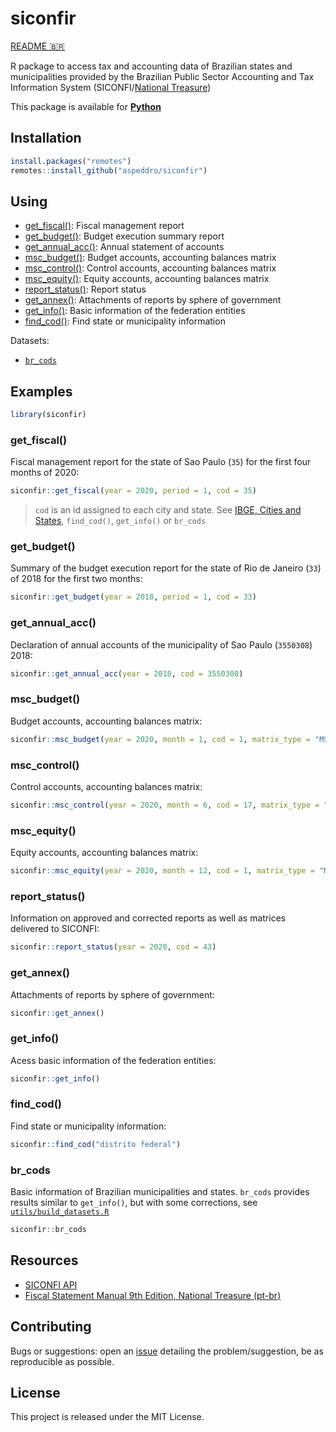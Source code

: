 # siconfir

[README 🇧🇷](README_pt-br.md)

R package to access tax and accounting data of Brazilian states and municipalities provided by the Brazilian Public Sector Accounting and Tax Information System (SICONFI/[National Treasure](https://www.gov.br/tesouronacional/en?set_language=en))

This package is available for [**Python**](https://github.com/aspeddro/siconfipy)

## Installation

```r
install.packages("remotes")
remotes::install_github("aspeddro/siconfir")
```

## Using

- [get_fiscal()](#get_fiscal): Fiscal management report
- [get_budget()](#get_budget): Budget execution summary report
- [get_annual_acc()](#get_annual_acc): Annual statement of accounts
- [msc_budget()](#msc_budget): Budget accounts, accounting balances matrix
- [msc_control()](#msc_control): Control accounts, accounting balances matrix
- [msc_equity()](#msc_equity): Equity accounts, accounting balances matrix
- [report_status()](#report_status): Report status
- [get_annex()](#get_annex): Attachments of reports by sphere of government
- [get_info()](#get_info): Basic information of the federation entities
- [find_cod()](#find_cod): Find state or municipality information

Datasets:

- [`br_cods`](#br_cods)

## Examples

```r
library(siconfir)
```

### get_fiscal()

Fiscal management report for the state of Sao Paulo (`35`) for the first four months of 2020:

```r
siconfir::get_fiscal(year = 2020, period = 1, cod = 35)
```

> `cod` is an id assigned to each city and state. See [IBGE, Cities and States](https://www.ibge.gov.br/en/cities-and-states.html?view=municipio), `find_cod()`, `get_info()` or `br_cods`

### get_budget()

Summary of the budget execution report for the state of Rio de Janeiro (`33`) of 2018 for the first two months:

```r
siconfir::get_budget(year = 2018, period = 1, cod = 33)
```

### get_annual_acc()

Declaration of annual accounts of the municipality of Sao Paulo (`3550308`) 2018:

```r
siconfir::get_annual_acc(year = 2018, cod = 3550308)
```

### msc_budget()

Budget accounts, accounting balances matrix:

```r
siconfir::msc_budget(year = 2020, month = 1, cod = 1, matrix_type = "MSCC", class = 5, value = "period_change")
```

### msc_control()

Control accounts, accounting balances matrix:

```r
siconfir::msc_control(year = 2020, month = 6, cod = 17, matrix_type = "MSCC", class = 7, value = "ending_balance")
```

### msc_equity()

Equity accounts, accounting balances matrix:

```r
siconfir::msc_equity(year = 2020, month = 12, cod = 1, matrix_type = "MSCE", class = 1, value = "beginning_balance") # cod = 1 is id of Brazil
```

### report_status()

Information on approved and corrected reports as well as matrices delivered to SICONFI:

```r
siconfir::report_status(year = 2020, cod = 43)
```
### get_annex()

Attachments of reports by sphere of government:

```r
siconfir::get_annex()
```

### get_info()

Acess basic information of the federation entities:

```r
siconfir::get_info()
```

### find_cod()

Find state or municipality information:

```r
siconfir::find_cod("distrito federal")
```

### br_cods

Basic information of Brazilian municipalities and states. `br_cods` provides results similar to `get_info()`, but with some corrections, see [`utils/build_datasets.R`](utils/build_datasets.R)

```r
siconfir::br_cods
```

## Resources

- [SICONFI API](http://apidatalake.tesouro.gov.br/docs/siconfi/)
- [Fiscal Statement Manual 9th Edition, National Treasure (pt-br)](https://conteudo.tesouro.gov.br/manuais/index.php?option=com_content&view=categories&id=560&Itemid=675)

## Contributing

Bugs or suggestions: open an [issue](https://github.com/aspeddro/siconfir/issues) detailing the problem/suggestion, be as reproducible as possible.

## License

This project is released under the MIT License.